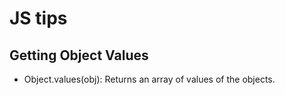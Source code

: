 # JS tips

## Getting Object Values

- Object.values(obj): Returns an array of values of the objects.
